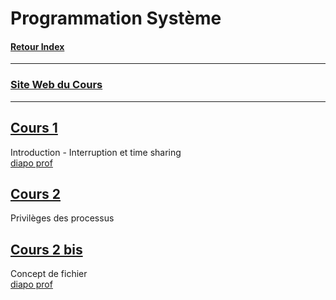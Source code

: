 # Programmation Système

#### [Retour Index](../index.md)

---

### [Site Web du Cours](https://gforgeron.gitlab.io/progsys/cours/)

---

## [Cours 1](./cours_1.md)
Introduction - Interruption et time sharing  
[diapo prof](./cours_1.pdf)

## [Cours 2](./cours_2.md)
Privilèges des processus  

## [Cours 2 bis](./cours_2_bis.md)
Concept de fichier  
[diapo prof](./cours_2_bis.pdf)
